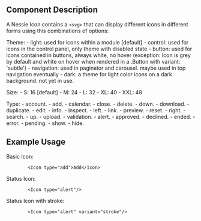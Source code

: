 Component Description
---------------------

A Nessie Icon contains a `<svg>` that can display different icons in different forms using this combinations of options:

Theme:
	- light: used for icons within a module [default]
	- control: used for icons in the control panel, only theme with disabled state
	- button: used for icons contained in buttons, always white, no hover (exception: Icon is grey by default and white on hover when rendered in a .Button with variant: 'subtle')
	- navigation: used in paginator and carousel. maybe used in top navigation eventually
	- dark: a theme for light color icons on a dark background. not yet in use.

Size:
	- S: 16 [default]
	- M: 24
	- L: 32
	- XL: 40
	- XXL: 48

Type:
	- account.
	- add.
	- calendar.
	- close.
	- delete.
	- down.
	- download.
	- duplicate.
	- edit.
	- info.
	- inspect.
	- left.
	- link.
	- preview.
	- reset.
	- right.
	- search.
	- up.
	- upload.
	- validation.
	- alert.
	- approved.
	- declined.
	- ended.
	- error.
	- pending.
	- show.
	- hide.


Example Usage
-------------

Basic Icon:

		    <Icon type="add">Add</Icon>


Status Icon:

		    <Icon type="alert"/>


Status Icon with stroke:

		    <Icon type="alert" variant="stroke"/>
